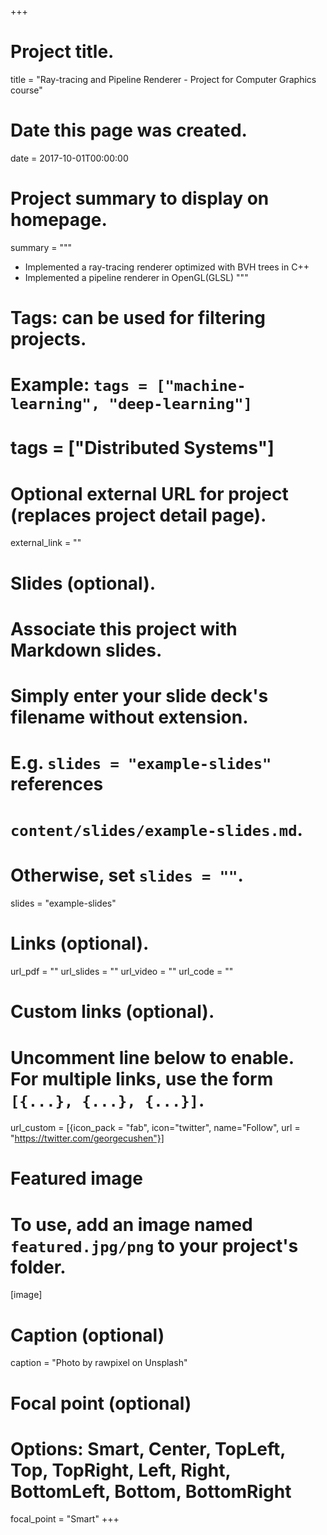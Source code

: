 +++
# Project title.
title = "Ray-tracing and Pipeline Renderer - Project for Computer Graphics course"

# Date this page was created.
date = 2017-10-01T00:00:00

# Project summary to display on homepage.
summary = """
- Implemented a ray-tracing renderer optimized with BVH trees in C++
- Implemented a pipeline renderer in OpenGL(GLSL)
"""

# Tags: can be used for filtering projects.
# Example: `tags = ["machine-learning", "deep-learning"]`
# tags = ["Distributed Systems"]

# Optional external URL for project (replaces project detail page).
external_link = ""

# Slides (optional).
#   Associate this project with Markdown slides.
#   Simply enter your slide deck's filename without extension.
#   E.g. `slides = "example-slides"` references 
#   `content/slides/example-slides.md`.
#   Otherwise, set `slides = ""`.
slides = "example-slides"

# Links (optional).
url_pdf = ""
url_slides = ""
url_video = ""
url_code = ""

# Custom links (optional).
#   Uncomment line below to enable. For multiple links, use the form `[{...}, {...}, {...}]`.
url_custom = [{icon_pack = "fab", icon="twitter", name="Follow", url = "https://twitter.com/georgecushen"}]

# Featured image
# To use, add an image named `featured.jpg/png` to your project's folder. 
[image]
  # Caption (optional)
  caption = "Photo by rawpixel on Unsplash"
  
  # Focal point (optional)
  # Options: Smart, Center, TopLeft, Top, TopRight, Left, Right, BottomLeft, Bottom, BottomRight
  focal_point = "Smart"
+++
